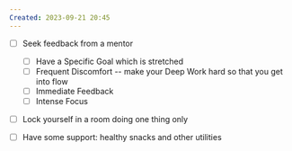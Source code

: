 ```yaml
---
Created: 2023-09-21 20:45
---
```

- [ ] Seek feedback from a mentor
	- [ ] Have a Specific Goal which is stretched
	- [ ] Frequent Discomfort -- make your Deep Work hard so that you get into flow
	- [ ] Immediate Feedback
	- [ ] Intense Focus

- [ ] Lock yourself in a room doing one thing only
- [ ] Have some support: healthy snacks and other utilities

